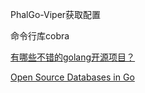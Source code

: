 PhalGo-Viper获取配置

命令行库cobra

[有哪些不错的golang开源项目？](https://www.zhihu.com/question/48821269/answer/2638757090)

[Open Source Databases in Go](https://www.reddit.com/r/golang/comments/v815v0/open_source_databases_in_go/)
